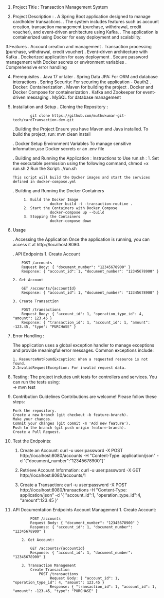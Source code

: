1. Project Title :
 Transaction Management System
 
2. Project Description :
	. A Spring Boot application designed to manage cardholder transactions. 
	. The system includes features such as account creation, transaction management (purchase, withdrawal, credit voucher), 
	and event-driven architecture using Kafka. 
	. The application is containerized using Docker for easy deployment and scalability.



3.Features
	. Account creation and management
	. Transaction processing (purchase, withdrawal, credit voucher)
	. Event-driven architecture with Kafka
	. Dockerized application for easy deployment
	. Secure password management with Docker secrets or environment variables
	. Comprehensive error handling
	
4. Prerequisites
	. Java 17 or later
	. Spring Data JPA: For ORM and database interactions
	. Spring Security: For securing the application - Oauth2
	. Docker: Containerization
	. Maven for building the project
	. Docker and Docker Compose for containerization
	. Kafka and Zookeeper for event-driven messaging
	. MySQL for database management
	
5. Installation and Setup
      . Cloning the Repository :
      
               git clone https://github.com/muthukumar-git-tech/cardTransaction-dev.git
 
	. Building the Project
      			Ensure you have Maven and Java installed. To build the project, run:
     			 mvn clean install
      
 	. Docker Setup
                        Environment Variables
      			To manage sensitive information,use Docker secrets or an .env file
      
     . Building and Running the Application :
       		Instructions to Use run.sh :
      			 1. Set the executable permission using the following command,
            			chmod +x run.sh
            	 2  Run the Script:
            	        ./run.sh
            
       This script will build the Docker images and start the services defined in docker-compose.yml
       
      . Building and Running the Docker Containers
      
      		1. Build the Docker Image	
               			docker build -t -transaction-routine .
            2. Start the Containers with Docker Compose
            			docker-compose up --build
            3. Stopping the Containers
            			docker-compose down
            	  
       
6.	Usage

	. Accessing the Application
		Once the application is running, you can access it at http://localhost:8080.

     . API Endpoints
		1. Create Account

			POST /accounts
			Request Body: { "document_number": "12345678900" }
			Response: { "account_id": 1, "document_number": "12345678900" }
			
        2. Get Account

			GET /accounts/{accountId}
			Response: { "account_id": 1, "document_number": "12345678900" }
			
		3. Create Transaction

			POST /transactions
			Request Body: { "account_id": 1, "operation_type_id": 4, "amount": 123.45 }
			Response: { "transaction_id": 1, "account_id": 1, "amount": -123.45, "type": "PURCHASE" }
       
  7. Error Handling :
  
        The application uses a global exception handler to manage exceptions and provide meaningful error messages. 
        Common exceptions include:

         1. ResourceNotFoundException: When a requested resource is not found.
         2.InvalidRequestException: For invalid request data.
         
8. Testing:
 		The project includes unit tests for controllers and services. You can run the tests using:    
 		  -> mvn test
 		
 		
9.	Contribution Guidelines
		Contributions are welcome! Please follow these steps:

		Fork the repository.
		Create a new branch (git checkout -b feature-branch).
		Make your changes.
		Commit your changes (git commit -m 'Add new feature').
		Push to the branch (git push origin feature-branch).
		Create a Pull Request.
		
		
10.	Test the Endpoints:
	1. Create an Account:
		curl -u user:password -X 
		POST http://localhost:8080/accounts -H 
		"Content-Type: application/json" -d 
		'{"document_number":"12345678900"}'
		
	2. Retrieve Account Information:
		curl -u user:password -X GET
		 http://localhost:8080/accounts/1

	3. Create a Transaction:
	 	curl -u user:password -X 
	 	POST 
	 	http://localhost:8080/transactions -H 
	 	"Content-Type: application/json" -d 
	 	'{
	 	"account_id":1,
	 	"operation_type_id":4,
	 	"amount":123.45
	 	}'
	 	
11.	API Documentation
		Endpoints
		Account Management
			1. Create Account:

         		POST /accounts
				Request Body: { "document_number": "12345678900" }
				Response: { "account_id": 1, "document_number": "12345678900" }
				
			2. Get Account:
			
				GET /accounts/{accountId}
				Response: { "account_id": 1, "document_number": "12345678900" }
				
            3. Transaction Management
                Create Transaction
                    POST /transactions
                         Request Body: { "account_id": 1, "operation_type_id": 4, "amount": 123.45 }
                         Response: { "transaction_id": 1, "account_id": 1, "amount": -123.45, "type": "PURCHASE" }

		
         
         
         
         
         
         
         
          
